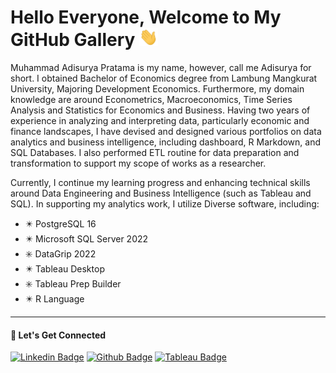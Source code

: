 # Hello Everyone, Welcome to My GitHub Gallery <img src="https://raw.githubusercontent.com/ptyadana/ptyadana/master/wave.gif" width="30px">

Muhammad Adisurya Pratama is my name, however, call me Adisurya for short. I obtained Bachelor of Economics degree from Lambung Mangkurat University, Majoring Development Economics. Furthermore, my domain knowledge are around Econometrics, Macroeconomics, Time Series Analysis and Statistics for Economics and Business. Having two years of experience in analyzing and interpreting data, particularly economic and finance landscapes, I have devised and designed various portfolios on data analytics and business intelligence, including dashboard, R Markdown, and SQL Databases. I also performed ETL routine for data preparation and transformation to support my scope of works as a researcher.


Currently, I continue my learning progress and enhancing technical skills around Data Engineering and Business Intelligence (such as Tableau and SQL). In supporting my analytics work, I utilize Diverse software, including:
- ✴️ PostgreSQL 16
- ✴️ Microsoft SQL Server 2022
- ✳️ DataGrip 2022
- ✴️ Tableau Desktop
- ✳️ Tableau Prep Builder
- ✴️ R Language

----

#### 📮 Let's Get Connected

[![Linkedin Badge](https://img.shields.io/badge/-LinkedIn-blue?style=flat-square&logo=Linkedin&logoColor=white&link=https://www.linkedin.com/in/madisuryapr)](https://www.linkedin.com/in/madisuryapr/)
[![Github Badge](http://img.shields.io/badge/-Github-black?style=flat-square&logo=github&link=https://github.com/madisuryapr/)](https://github.com/madisuryapr)
[![Tableau Badge](http://img.shields.io/badge/-Tableau-orange?style=flat-square&logo=tableau&logoColor=white&link=https://public.tableau.com/profile/madisuryapr#!/)](https://public.tableau.com/app/profile/madisuryapr#!/)
